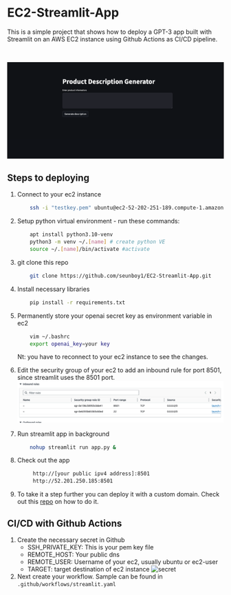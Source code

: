 # EC2-Streamlit-App
This is a simple project that shows how to deploy a GPT-3 app built with Streamlit on an AWS EC2 instance using Github Actions as CI/CD pipeline. 

<br/>

![app](assets/app.png)

## Steps to deploying

1. Connect to your ec2 instance
    ```bash
        ssh -i "testkey.pem" ubuntu@ec2-52-202-251-189.compute-1.amazonaws.com
    ```

2. Setup python virtual environment - run these commands:
    ```bash
        apt install python3.10-venv 
        python3 -m venv ~/.[name] # create python VE
        source ~/.[name]/bin/activate #activate
    ```
3. git clone this repo
    ```bash
        git clone https://github.com/seunboy1/EC2-Streamlit-App.git
    ```
4. Install necessary libraries
    ```bash
        pip install -r requirements.txt
    ```
5. Permanently store your openai secret key as environment variable in ec2 
    ```bash
        vim ~/.bashrc
        export openai_key=your key
    ```
   Nt: you have to reconnect to your ec2 instance to see the changes.
6. Edit the security group of your ec2 to add an inbound rule for port 8501, since streamlit uses the 8501 port.
   ![inbound](assets/inbound.png)
7. Run streamlit app in background
    ```bash
        nohup streamlit run app.py &
    ```
8. Check out the app
   ```bash
        http://[your public ipv4 address]:8501
        http://52.201.250.185:8501
    ```
9.  To take it a step further you can deploy it with a custom domain. Check out this [repo](https://github.com/seunboy1/Static-Website) on how to do it.

## CI/CD with Github Actions

1. Create the necessary secret in Github 
   * SSH_PRIVATE_KEY: This is your pem key file
   * REMOTE_HOST: Your public dns 
   * REMOTE_USER: Username of your ec2, usually ubuntu or ec2-user
   * TARGET: target destination of ec2 instance
        ![secret](assets/secret.png)
2. Next create your workflow. Sample can be found in `.github/workflows/streamlit.yaml` 
    
